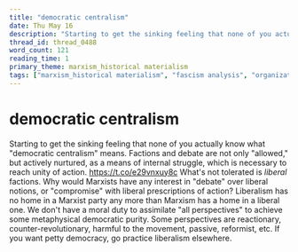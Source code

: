 ```yaml
---
title: "democratic centralism"
date: Thu May 16
description: "Starting to get the sinking feeling that none of you actually know what 'democratic centralism' means."
thread_id: thread_0488
word_count: 121
reading_time: 1
primary_theme: marxism_historical materialism
tags: ["marxism_historical materialism", "fascism analysis", "organizational theory"]
---
```


# democratic centralism

Starting to get the sinking feeling that none of you actually know what "democratic centralism" means. Factions and debate are not only "allowed," but actively nurtured, as a means of internal struggle, which is necessary to reach unity of action. https://t.co/e29vnxuy8c What's not tolerated is *liberal* factions. Why would Marxists have any interest in "debate" over liberal notions, or "compromise" with liberal prescriptions of action? Liberalism has no home in a Marxist party any more than Marxism has a home in a liberal one. We don't have a moral duty to assimilate "all perspectives" to achieve some metaphysical democratic purity. Some perspectives are reactionary, counter-revolutionary, harmful to the movement, passive, reformist, etc. If you want petty democracy, go practice liberalism elsewhere.